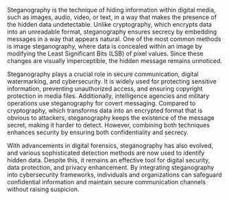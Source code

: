 Steganography is the technique of hiding information within digital media, such as images, audio, video, or text, in a way that makes the presence of the hidden data undetectable. Unlike cryptography, which encrypts data into an unreadable format, steganography ensures secrecy by embedding messages in a way that appears natural. One of the most common methods is image steganography, where data is concealed within an image by modifying the Least Significant Bits (LSB) of pixel values. Since these changes are visually imperceptible, the hidden message remains unnoticed.

Steganography plays a crucial role in secure communication, digital watermarking, and cybersecurity. It is widely used for protecting sensitive information, preventing unauthorized access, and ensuring copyright protection in media files. Additionally, intelligence agencies and military operations use steganography for covert messaging. Compared to cryptography, which transforms data into an encrypted format that is obvious to attackers, steganography keeps the existence of the message secret, making it harder to detect. However, combining both techniques enhances security by ensuring both confidentiality and secrecy.

With advancements in digital forensics, steganography has also evolved, and various sophisticated detection methods are now used to identify hidden data. Despite this, it remains an effective tool for digital security, data protection, and privacy enhancement. By integrating steganography into cybersecurity frameworks, individuals and organizations can safeguard confidential information and maintain secure communication channels without raising suspicion.
